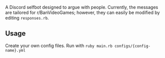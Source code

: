 A Discord selfbot designed to argue with people. Currently, the messages are tailored for r/BanVideoGames; however, they can easily be modified by editing `responses.rb`.

## Usage
Create your own config files. Run with `ruby main.rb configs/{config-name}.yml`

